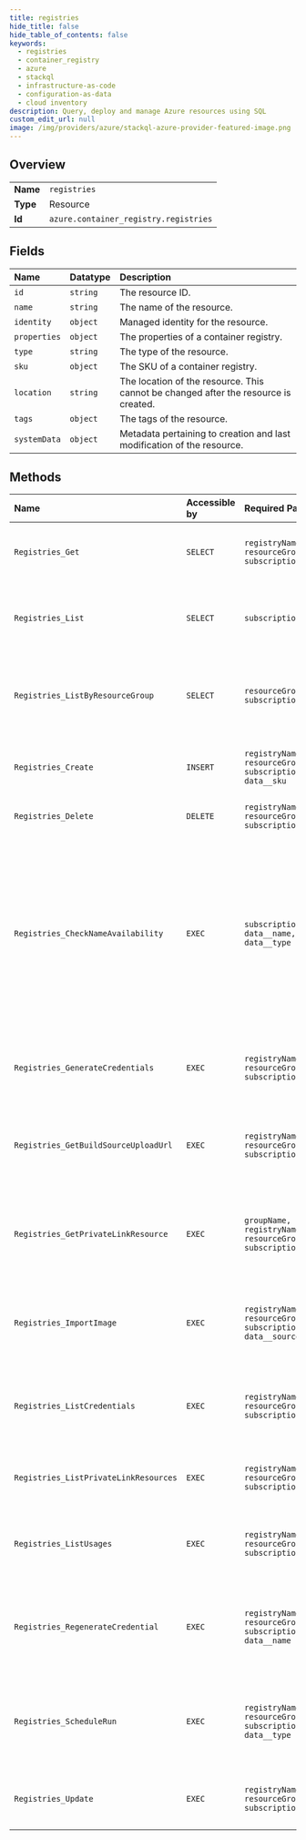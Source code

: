 ```yaml
---
title: registries
hide_title: false
hide_table_of_contents: false
keywords:
  - registries
  - container_registry
  - azure    
  - stackql
  - infrastructure-as-code
  - configuration-as-data
  - cloud inventory
description: Query, deploy and manage Azure resources using SQL
custom_edit_url: null
image: /img/providers/azure/stackql-azure-provider-featured-image.png
---
```

  
    

## Overview
<table><tbody>
<tr><td><b>Name</b></td><td><code>registries</code></td></tr>
<tr><td><b>Type</b></td><td>Resource</td></tr>
<tr><td><b>Id</b></td><td><code>azure.container_registry.registries</code></td></tr>
</tbody></table>

## Fields
| Name | Datatype | Description |
|:-----|:---------|:------------|
| `id` | `string` | The resource ID. |
| `name` | `string` | The name of the resource. |
| `identity` | `object` | Managed identity for the resource. |
| `properties` | `object` | The properties of a container registry. |
| `type` | `string` | The type of the resource. |
| `sku` | `object` | The SKU of a container registry. |
| `location` | `string` | The location of the resource. This cannot be changed after the resource is created. |
| `tags` | `object` | The tags of the resource. |
| `systemData` | `object` | Metadata pertaining to creation and last modification of the resource. |
## Methods
| Name | Accessible by | Required Params | Description |
|:-----|:--------------|:----------------|:------------|
| `Registries_Get` | `SELECT` | `registryName, resourceGroupName, subscriptionId` | Gets the properties of the specified container registry. |
| `Registries_List` | `SELECT` | `subscriptionId` | Lists all the container registries under the specified subscription. |
| `Registries_ListByResourceGroup` | `SELECT` | `resourceGroupName, subscriptionId` | Lists all the container registries under the specified resource group. |
| `Registries_Create` | `INSERT` | `registryName, resourceGroupName, subscriptionId, data__sku` | Creates a container registry with the specified parameters. |
| `Registries_Delete` | `DELETE` | `registryName, resourceGroupName, subscriptionId` | Deletes a container registry. |
| `Registries_CheckNameAvailability` | `EXEC` | `subscriptionId, data__name, data__type` | Checks whether the container registry name is available for use. The name must contain only alphanumeric characters, be globally unique, and between 5 and 50 characters in length. |
| `Registries_GenerateCredentials` | `EXEC` | `registryName, resourceGroupName, subscriptionId` | Generate keys for a token of a specified container registry. |
| `Registries_GetBuildSourceUploadUrl` | `EXEC` | `registryName, resourceGroupName, subscriptionId` | Get the upload location for the user to be able to upload the source. |
| `Registries_GetPrivateLinkResource` | `EXEC` | `groupName, registryName, resourceGroupName, subscriptionId` | Gets a private link resource by a specified group name for a container registry. |
| `Registries_ImportImage` | `EXEC` | `registryName, resourceGroupName, subscriptionId, data__source` | Copies an image to this container registry from the specified container registry. |
| `Registries_ListCredentials` | `EXEC` | `registryName, resourceGroupName, subscriptionId` | Lists the login credentials for the specified container registry. |
| `Registries_ListPrivateLinkResources` | `EXEC` | `registryName, resourceGroupName, subscriptionId` | Lists the private link resources for a container registry. |
| `Registries_ListUsages` | `EXEC` | `registryName, resourceGroupName, subscriptionId` | Gets the quota usages for the specified container registry. |
| `Registries_RegenerateCredential` | `EXEC` | `registryName, resourceGroupName, subscriptionId, data__name` | Regenerates one of the login credentials for the specified container registry. |
| `Registries_ScheduleRun` | `EXEC` | `registryName, resourceGroupName, subscriptionId, data__type` | Schedules a new run based on the request parameters and add it to the run queue. |
| `Registries_Update` | `EXEC` | `registryName, resourceGroupName, subscriptionId` | Updates a container registry with the specified parameters. |

